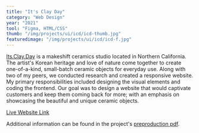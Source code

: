 ```yaml
---
title: "It's Clay Day"
category: "Web Design"
year: "2021"
tool: "Figma, HTML/CSS"
thumb: "/img/projects/ui/icd/icd-thumb.jpg"
featuredimage: "/img/projects/ui/icd/icd-f.jpg"
---
```


[Its.Clay.Day](https://www.instagram.com/its.clay.day/) is a makeshift ceramics studio located in Northern California. The artist's Korean heritage and love of nature come together to create one-of-a-kind, small-batch ceramic objects for everyday use. Along with two of my peers, we conducted research and created a responsive website. My primary responsibilities included designing the visual elements and coding the frontend. Our goal was to design a website that would captivate customers and keep them coming back for more; with an emphasis on showcasing the beautiful and unique ceramic objects.

[Live Website Link](https://srciaga.github.io/digm15/projects/ItsClayDay/index.html)

Additional information can be found in the project's [preproduction pdf](https://drive.google.com/file/d/1S7goqRaO5WqUjMczggiCo6jH-RnLlrvi/preview).